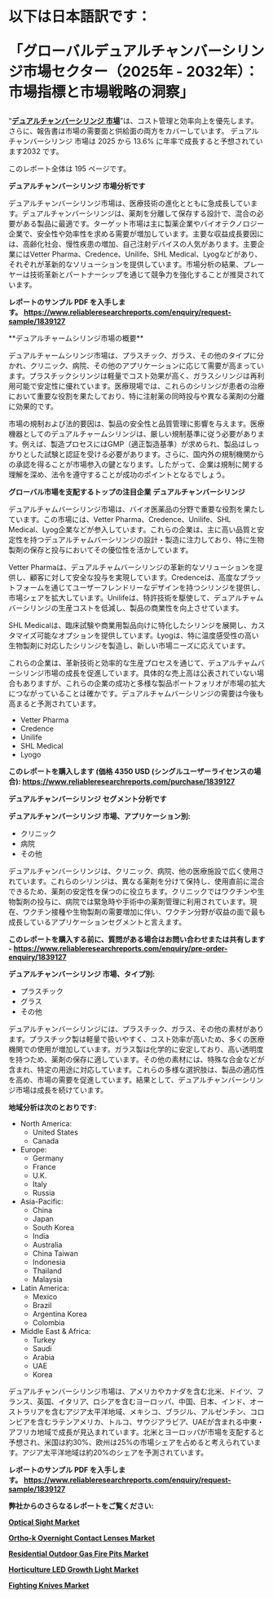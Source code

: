 <p><h1>以下は日本語訳です：

「グローバルデュアルチャンバーシリンジ市場セクター（2025年 - 2032年）：市場指標と市場戦略の洞察」</h1></p><p>&ldquo;<strong><a href="https://www.reliableresearchreports.com/dual-chamber-syringes-r1839127?utm_campaign=110&utm_medium=9&utm_source=Github&utm_content=ia&utm_term=10022025&utm_id=dual-chamber-syringes">デュアルチャンバーシリンジ 市場</a></strong>&rdquo;は、コスト管理と効率向上を優先します。 さらに、報告書は市場の需要面と供給面の両方をカバーしています。 デュアルチャンバーシリンジ 市場は 2025 から 13.6% に年率で成長すると予想されています2032 です。</p>
<p>このレポート全体は 195 ページです。</p>
<p><strong>デュアルチャンバーシリンジ 市場分析です</strong></p>
<p><p>デュアルチャンバーシリンジ市場は、医療技術の進化とともに急成長しています。デュアルチャンバーシリンジは、薬剤を分離して保存する設計で、混合の必要がある製品に最適です。ターゲット市場は主に製薬企業やバイオテクノロジー企業で、安全性や効率性を求める需要が増加しています。主要な収益成長要因には、高齢化社会、慢性疾患の増加、自己注射デバイスの人気があります。主要企業にはVetter Pharma、Credence、Unilife、SHL Medical、Lyogなどがあり、それぞれが革新的なソリューションを提供しています。市場分析の結果、プレーヤーは技術革新とパートナーシップを通じて競争力を強化することが推奨されています。</p></p>
<p><strong>レポートのサンプル PDF を入手します。&nbsp;<a href="https://www.reliableresearchreports.com/enquiry/request-sample/1839127?utm_campaign=110&utm_medium=9&utm_source=Github&utm_content=ia&utm_term=10022025&utm_id=dual-chamber-syringes">https://www.reliableresearchreports.com/enquiry/request-sample/1839127</a></strong></p>
<p><p>**デュアルチャームシリンジ市場の概要**</p><p>デュアルチャームシリンジ市場は、プラスチック、ガラス、その他のタイプに分かれ、クリニック、病院、その他のアプリケーションに応じて需要が高まっています。プラスチックシリンジは軽量でコスト効果が高く、ガラスシリンジは再利用可能で安定性に優れています。医療現場では、これらのシリンジが患者の治療において重要な役割を果たしており、特に注射薬の同時投与や異なる薬剤の分離に効果的です。</p><p>市場の規制および法的要因は、製品の安全性と品質管理に影響を与えます。医療機器としてのデュアルチャームシリンジは、厳しい規制基準に従う必要があります。例えば、製造プロセスにはGMP（適正製造基準）が求められ、製品はしっかりとした試験と認証を受ける必要があります。さらに、国内外の規制機関からの承認を得ることが市場参入の鍵となります。したがって、企業は規制に関する理解を深め、法令を遵守することが成功のポイントとなるでしょう。</p></p>
<p><strong>グローバル市場を支配するトップの注目企業 デュアルチャンバーシリンジ</strong></p>
<p><p>デュアルチャムバーシリンジ市場は、バイオ医薬品の分野で重要な役割を果たしています。この市場には、Vetter Pharma、Credence、Unilife、SHL Medical、Lyog企業などが参入しています。これらの企業は、主に高い品質と安定性を持つデュアルチャムバーシリンジの設計・製造に注力しており、特に生物製剤の保存と投与においてその優位性を活かしています。</p><p>Vetter Pharmaは、デュアルチャムバーシリンジの革新的なソリューションを提供し、顧客に対して安全な投与を実現しています。Credenceは、高度なプラットフォームを通じてユーザーフレンドリーなデザインを持つシリンジを提供し、市場シェアを拡大しています。Unilifeは、特許技術を駆使して、デュアルチャムバーシリンジの生産コストを低減し、製品の商業性を向上させています。</p><p>SHL Medicalは、臨床試験や商業用製品向けに特化したシリンジを展開し、カスタマイズ可能なオプションを提供しています。Lyogは、特に温度感受性の高い生物製剤に対応したシリンジを製造し、新しい市場ニーズに応えています。</p><p>これらの企業は、革新技術と効率的な生産プロセスを通じて、デュアルチャムバーシリンジ市場の成長を促進しています。具体的な売上高は公表されていない場合もありますが、これらの企業の成功と多様な製品ポートフォリオが市場の拡大につながっていることは確かです。デュアルチャムバーシリンジの需要は今後も高まると予測されています。</p></p>
<p><ul><li>Vetter Pharma</li><li>Credence</li><li>Unilife</li><li>SHL Medical</li><li>Lyogo</li></ul></p>
<p><strong>このレポートを購入します (価格 4350 USD (シングルユーザーライセンスの場合):&nbsp;<a href="https://www.reliableresearchreports.com/purchase/1839127?utm_campaign=110&utm_medium=9&utm_source=Github&utm_content=ia&utm_term=10022025&utm_id=dual-chamber-syringes">https://www.reliableresearchreports.com/purchase/1839127</a></strong></p>
<p><strong>デュアルチャンバーシリンジ セグメント分析です</strong></p>
<p><strong>デュアルチャンバーシリンジ 市場、アプリケーション別:</strong></p>
<p><ul><li>クリニック</li><li>病院</li><li>その他</li></ul></p>
<p><p>デュアルチャンバーシリンジは、クリニック、病院、他の医療施設で広く使用されています。これらのシリンジは、異なる薬剤を分けて保持し、使用直前に混合できるため、薬剤の安定性を保つのに役立ちます。クリニックではワクチンや生物製剤の投与に、病院では緊急時や手術中の薬剤管理に利用されています。現在、ワクチン接種や生物製剤の需要増加に伴い、ワクチン分野が収益の面で最も成長しているアプリケーションセグメントと言えます。</p></p>
<p><strong>このレポートを購入する前に、質問がある場合はお問い合わせまたは共有します - <a href="https://www.reliableresearchreports.com/enquiry/pre-order-enquiry/1839127?utm_campaign=110&utm_medium=9&utm_source=Github&utm_content=ia&utm_term=10022025&utm_id=dual-chamber-syringes">https://www.reliableresearchreports.com/enquiry/pre-order-enquiry/1839127</a></strong></p>
<p><strong>デュアルチャンバーシリンジ 市場、タイプ別:</strong></p>
<p><ul><li>プラスチック</li><li>グラス</li><li>その他</li></ul></p>
<p><p>デュアルチャンバーシリンジには、プラスチック、ガラス、その他の素材があります。プラスチック製は軽量で扱いやすく、コスト効率が高いため、多くの医療機関での使用が増加しています。ガラス製は化学的に安定しており、高い透明度を持つため、薬剤の保存に適しています。その他の素材には、特殊な合金などが含まれ、特定の用途に対応しています。これらの多様な選択肢は、製品の適応性を高め、市場の需要を促進しています。結果として、デュアルチャンバーシリンジ市場は成長を続けています。</p></p>
<p><strong>地域分析は次のとおりです:</strong></p>
<p><ul>
    <li>
        North America:
        <ul>
            <li>United States</li>
            <li>Canada</li>
        </ul>
    </li>
    <li>
        Europe:
        <ul>
            <li>Germany</li>
            <li>France</li>
            <li>U.K.</li>
            <li>Italy</li>
            <li>Russia</li>
        </ul>
    </li>
    <li>
        Asia-Pacific:
        <ul>
            <li>China</li>
            <li>Japan</li>
            <li>South Korea</li>
            <li>India</li>
            <li>Australia</li>
            <li>China Taiwan</li>
            <li>Indonesia</li>
            <li>Thailand</li>
            <li>Malaysia</li>
        </ul>
    </li>
    <li>
        Latin America:
        <ul>
            <li>Mexico</li>
            <li>Brazil</li>
            <li>Argentina Korea</li>
            <li>Colombia</li>
        </ul>
    </li>
    <li>
        Middle East & Africa:
        <ul>
            <li>Turkey</li>
            <li>Saudi</li>
            <li>Arabia</li>
            <li>UAE</li>
            <li>Korea</li>
        </ul>
    </li>
    </ul></p>
<p><p>デュアルチャンバーシリンジ市場は、アメリカやカナダを含む北米、ドイツ、フランス、英国、イタリア、ロシアを含むヨーロッパ、中国、日本、インド、オーストラリアを含むアジア太平洋地域、メキシコ、ブラジル、アルゼンチン、コロンビアを含むラテンアメリカ、トルコ、サウジアラビア、UAEが含まれる中東・アフリカ地域で成長が見込まれています。北米とヨーロッパが市場を支配すると予想され、米国は約30%、欧州は25%の市場シェアを占めると考えられています。アジア太平洋地域は約20%のシェアを予測されています。</p></p>
<p><strong>レポートのサンプル PDF を入手します。&nbsp;<a href="https://www.reliableresearchreports.com/enquiry/request-sample/1839127?utm_campaign=110&utm_medium=9&utm_source=Github&utm_content=ia&utm_term=10022025&utm_id=dual-chamber-syringes">https://www.reliableresearchreports.com/enquiry/request-sample/1839127</a></strong></p>
<p><strong></strong></p>
<p><strong></strong></p>
<p><strong></strong></p>
<p><strong></strong></p>
<p><strong>弊社からのさらなるレポートをご覧ください:</strong></p>
<p><strong><p><a href="https://github.com/djembashote/Market-Research-Report-List-1/blob/main/optical-sight-market.md?utm_campaign=110&utm_medium=9&utm_source=Github&utm_content=ia&utm_term=10022025&utm_id=dual-chamber-syringes">Optical Sight Market</a></p><p><a href="https://github.com/philaphindo/Market-Research-Report-List-1/blob/main/ortho-k-overnight-contact-lenses-market.md?utm_campaign=110&utm_medium=9&utm_source=Github&utm_content=ia&utm_term=10022025&utm_id=dual-chamber-syringes">Ortho-k Overnight Contact Lenses Market</a></p><p><a href="https://github.com/vjorelaclliv/Market-Research-Report-List-1/blob/main/residential-outdoor-gas-fire-pits-market.md?utm_campaign=110&utm_medium=9&utm_source=Github&utm_content=ia&utm_term=10022025&utm_id=dual-chamber-syringes">Residential Outdoor Gas Fire Pits Market</a></p><p><a href="https://github.com/aiexisaliwan/Market-Research-Report-List-1/blob/main/horticulture-led-growth-light-market.md?utm_campaign=110&utm_medium=9&utm_source=Github&utm_content=ia&utm_term=10022025&utm_id=dual-chamber-syringes">Horticulture LED Growth Light Market</a></p><p><a href="https://github.com/xtysizov/Market-Research-Report-List-1/blob/main/fighting-knives-market.md?utm_campaign=110&utm_medium=9&utm_source=Github&utm_content=ia&utm_term=10022025&utm_id=dual-chamber-syringes">Fighting Knives Market</a></p></strong></p>
